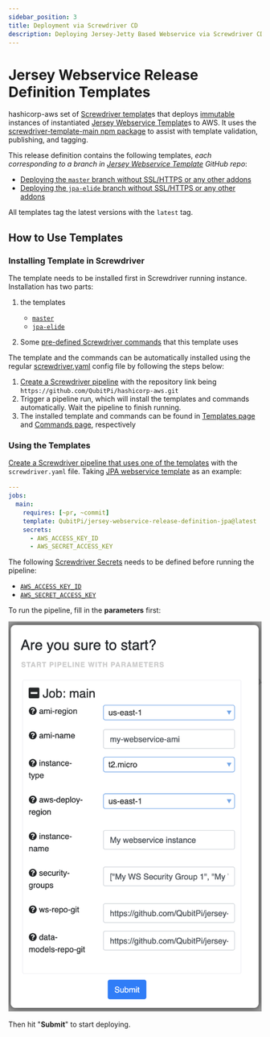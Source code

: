 ```yaml
---
sidebar_position: 3
title: Deployment via Screwdriver CD
description: Deploying Jersey-Jetty Based Webservice via Screwdriver CD Template
---
```


[//]: # (Copyright Jiaqi Liu)

[//]: # (Licensed under the Apache License, Version 2.0 &#40;the "License"&#41;;)
[//]: # (you may not use this file except in compliance with the License.)
[//]: # (You may obtain a copy of the License at)

[//]: # (    http://www.apache.org/licenses/LICENSE-2.0)

[//]: # (Unless required by applicable law or agreed to in writing, software)
[//]: # (distributed under the License is distributed on an "AS IS" BASIS,)
[//]: # (WITHOUT WARRANTIES OR CONDITIONS OF ANY KIND, either express or implied.)
[//]: # (See the License for the specific language governing permissions and)
[//]: # (limitations under the License.)

Jersey Webservice Release Definition Templates
==============================================

hashicorp-aws set of [Screwdriver template][Screwdriver CD template]s that deploys
[immutable][Immutable Infrastructure] instances of instantiated [Jersey Webservice Template]s to AWS. It uses the
[screwdriver-template-main npm package] to assist with template validation, publishing, and tagging.

This release definition contains the following templates, _each corresponding to a branch in
[Jersey Webservice Template] GitHub repo_:

- [Deploying the `master` branch without SSL/HTTPS or any other addons](https://github.com/QubitPi/hashicorp-aws/tree/master/adaptors/screwdriver-cd/templates/jersey-webservice-template-basic-sd-template.yaml)
- [Deploying the `jpa-elide` branch without SSL/HTTPS or any other addons](https://github.com/QubitPi/hashicorp-aws/tree/master/adaptors/screwdriver-cd/templates/jersey-webservice-template-jpa-sd-template.yaml)

All templates tag the latest versions with the `latest` tag.

How to Use Templates
--------------------

### Installing Template in Screwdriver

The template needs to be installed first in Screwdriver running instance. Installation has two parts:

1. the templates

   - [`master`](https://github.com/QubitPi/hashicorp-aws/tree/master/adaptors/screwdriver-cd/templates/jersey-webservice-template-basic-sd-template.yaml)
   - [`jpa-elide`](https://github.com/QubitPi/hashicorp-aws/tree/master/adaptors/screwdriver-cd/templates/jersey-webservice-template-jpa-sd-template.yaml)

2. Some [pre-defined Screwdriver commands][Screwdriver CD - commands] that this template uses

The template and the commands can be automatically installed using the regular [screwdriver.yaml] config file by
following the steps below:

1. [Create a Screwdriver pipeline][Screwdriver CD - creating a pipeline] with the repository link being
   `https://github.com/QubitPi/hashicorp-aws.git`
2. Trigger a pipeline run, which will install the templates and commands automatically. Wait the pipeline to finish
   running.
3. The installed template and commands can be found in [Templates page][Screwdriver CD - finding templates] and
   [Commands page][Screwdriver CD - finding commands], respectively

### Using the Templates

[Create a Screwdriver pipeline that uses one of the templates][Screwdriver CD - creating pipeline from template] with
the `screwdriver.yaml` file. Taking
[JPA webservice template](https://github.com/QubitPi/hashicorp-aws/tree/master/adaptors/screwdriver-cd/templates/jersey-webservice-template-jpa-sd-template.yaml)
as an example:

```yaml
---
jobs:
  main:
    requires: [~pr, ~commit]
    template: QubitPi/jersey-webservice-release-definition-jpa@latest
    secrets:
      - AWS_ACCESS_KEY_ID
      - AWS_SECRET_ACCESS_KEY
```

The following [Screwdriver Secrets][Screwdriver CD Secrets] needs to be defined before running the pipeline:

- [`AWS_ACCESS_KEY_ID`](https://qubitpi.github.io/hashicorp-aws/docs/setup#aws)
- [`AWS_SECRET_ACCESS_KEY`](https://qubitpi.github.io/hashicorp-aws/docs/setup#aws)

To run the pipeline, fill in the **parameters** first:

![Error loading jersey-webservice-release-definition-templates-parameters.png](img/jersey-webservice-release-definition-templates-parameters.png)

Then hit "**Submit**" to start deploying.

[Immutable Infrastructure]: https://www.hashicorp.com/resources/what-is-mutable-vs-immutable-infrastructure

[Jersey Webservice Template]: https://qubitpi.github.io/jersey-webservice-template/

[publishing a template in Screwdriver]: https://qubitpi.github.io/screwdriver-cd-guide/user-guide/templates/job-templates#publishing-a-template

[screwdriver.yaml]: https://github.com/QubitPi/hashicorp-aws/tree/master/screwdriver.yaml
[Screwdriver CD - commands]: https://github.com/QubitPi/screwdriver-cd-commands
[Screwdriver CD - creating a pipeline]: https://qubitpi.github.io/screwdriver-cd-guide/user-guide/quickstart#create-a-new-pipeline
[Screwdriver CD - creating pipeline from template]: https://qubitpi.github.io/screwdriver-cd-guide/user-guide/templates/job-templates#using-a-template
[Screwdriver CD - finding templates]: https://qubitpi.github.io/screwdriver-cd-guide/user-guide/templates/job-templates#finding-templates
[Screwdriver CD - finding commands]: https://qubitpi.github.io/screwdriver-cd-guide/user-guide/commands#finding-commands
[Screwdriver CD Secrets]: https://qubitpi.github.io/screwdriver-cd-guide/user-guide/configuration/secrets
[Screwdriver CD template]: https://qubitpi.github.io/screwdriver-cd-guide/user-guide/templates/job-templates
[screwdriver-template-main npm package]: https://github.com/QubitPi/screwdriver-cd-template-main
